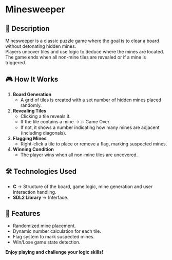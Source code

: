 # Minesweeper

## 📜 Description
Minesweeper is a classic puzzle game where the goal is to clear a board without detonating hidden mines.  
Players uncover tiles and use logic to deduce where the mines are located.  
The game ends when all non-mine tiles are revealed or if a mine is triggered.

## 🎮 How It Works
1. **Board Generation**  
   - A grid of tiles is created with a set number of hidden mines placed randomly.
2. **Revealing Tiles**  
   - Clicking a tile reveals it.  
   - If the tile contains a mine → 💥 Game Over.  
   - If not, it shows a number indicating how many mines are adjacent (including diagonals).
3. **Flagging Mines**  
   - Right-click a tile to place or remove a flag, marking suspected mines.
4. **Winning Condition**  
   - The player wins when all non-mine tiles are uncovered.

## 🛠️ Technologies Used
- **C** → Structure of the board, game logic, mine generation and user interaction handling.
- **SDL2 Library** → Interface.

## 🚀 Features
- Randomized mine placement.
- Dynamic number calculation for each tile.
- Flag system to mark suspected mines.
- Win/Lose game state detection.

**Enjoy playing and challenge your logic skills!**
